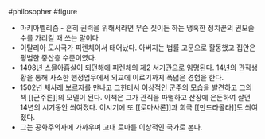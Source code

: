#philosopher #figure
- 마키아벨리즘 - 흔히 권력을 위해서라면 무슨 짓이든 하는 냉혹한 정치꾼의 권모술수를 가리킬 때 쓰는 말이다
- 이탈리아 도시국가 피렌체이서 태어났다. 아버지는 법률 고문으로 활동했고 집안은 평범한 중산층 수준이였다.
- 1498년 스물아홉살이 되던해에 피렌체의 제2 서기관으로 임명된다. 14년의 관직생황을 통해 사소한 행정업무에서 외교에 이르기까지 폭녋은 경험을 한다.
- 1502년 체사레 보르자를 만나고 그한테서 이상적인 군주의 모습을 발견하고 그의 책 [[군주론]]의 모델이 된다. 이책은 그가 관직을 파멸하고 산장에 은둔하여 살던 14년의 시기동안 씌여졌다. 이시기에 또 [[로마사론]]과 희극 [[만드라골라]]도 씌여졌다.
- 그는 공화주의자에 가까우며 고대 로마를 이상적인 국가로 본다. 
